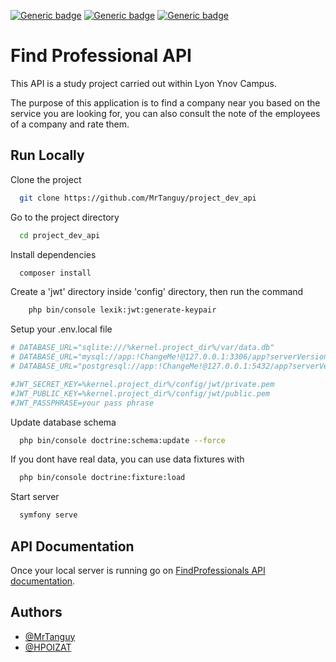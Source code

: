 [![Generic badge](https://img.shields.io/badge/Type-API-green.svg)](https://shields.io/) 
[![Generic badge](https://img.shields.io/badge/Language-php_8.1-blue.svg)](https://shields.io/)
[![Generic badge](https://img.shields.io/badge/Framework-symfony_6.1-purple.svg)](https://shields.io/)

# Find Professional API

This API is a study project carried out within Lyon Ynov Campus.

The purpose of this application is to find a company near you based on the service you are looking for,
you can also consult the note of the employees of a company and rate them. 



## Run Locally

Clone the project

```bash
  git clone https://github.com/MrTanguy/project_dev_api
```

Go to the project directory

```bash
  cd project_dev_api
```

Install dependencies

```bash
  composer install
```

Create a 'jwt' directory inside 'config' directory, then run the command
```bash
    php bin/console lexik:jwt:generate-keypair
```

Setup your .env.local file
```bash
# DATABASE_URL="sqlite:///%kernel.project_dir%/var/data.db"
# DATABASE_URL="mysql://app:!ChangeMe!@127.0.0.1:3306/app?serverVersion=8&charset=utf8mb4"
# DATABASE_URL="postgresql://app:!ChangeMe!@127.0.0.1:5432/app?serverVersion=14&charset=utf8"

#JWT_SECRET_KEY=%kernel.project_dir%/config/jwt/private.pem
#JWT_PUBLIC_KEY=%kernel.project_dir%/config/jwt/public.pem
#JWT_PASSPHRASE=your pass phrase
```

Update database schema
```bash
  php bin/console doctrine:schema:update --force
```

If you dont have real data, you can use data fixtures with
```bash
  php bin/console doctrine:fixture:load
```

Start server
```bash
  symfony serve
```


## API Documentation
Once your local server is running go on
[FindProfessionals API documentation](http://localhost:8000/api/doc).


## Authors

- [@MrTanguy](https://github.com/MrTanguy)
- [@HPOIZAT](https://github.com/HPOIZAT)

